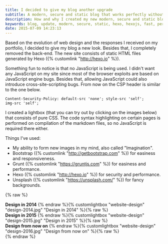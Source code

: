 ```yaml
---
title: I decided to give my blog another upgrade
subtitle: A modern, secure and static blog that works perfectly without JavaScript.
description: How and why I created my new modern, secure and static blog that works perfectly without JavaScript.
keywords: blog, update, modern, secure, static, hexo, hexojs, fast, performance
date: 2015-07-09 14:23:13
---
```


Based on the evolution of web design and the responses I received on my portfolio, I decided to give my blog a new look. Besides that, I completely removed the back-end. The new site consists of static HTML files generated by Hexo ({% customlink "http://hexo.io" %}).

Something fun to notice is that no JavaScript is being used. I didn't want any JavaScript on my site since most of the browser exploits are based on JavaScript engine bugs. Besides that, allowing JavaScript could also introduce cross-site-scripting bugs. From now on the CSP header is similar to the one below.

<code>Content-Security-Policy: default-src 'none'; style-src 'self'; img-src 'self';</code>

I created a lightbox (that you can try out by clicking on the images below) that consists of pure CSS. The code syntax highlighting on certain pages is performed on compilation of the markdown files, so no JavaScript is required there either.

Things I've used:

* My ability to form new images in my mind, also called "Imagination".
* Bootstrap ({% customlink "http://getbootstrap.com" %}) for easiness and responsiveness.
* Grunt ({% customlink "https://gruntjs.com" %}) for easiness and performance.
* Hexo ({% customlink "http://hexo.io" %}) for security and performance.
* Unsplash ({% customlink "https://unsplash.com/" %}) for fancy backgrounds.

{% raw %}
<div class="row">
	<div class="col-md-4">
		<strong>Design in 2014</strong>
		{% endraw %}{% customlightbox "website-design" "design-2014.jpg" "Design in 2014" %}{% raw %}
	</div>
	<div class="col-md-4">
		<strong>Design in 2015</strong>
		{% endraw %}{% customlightbox "website-design" "design-2015.jpg" "Design in 2015" %}{% raw %}
	</div>
	<div class="col-md-4">
		<strong>Design from now on</strong>
		{% endraw %}{% customlightbox "website-design" "design-2016.jpg" "Design from now on" %}{% raw %}
	</div>
</div>
{% endraw %}
